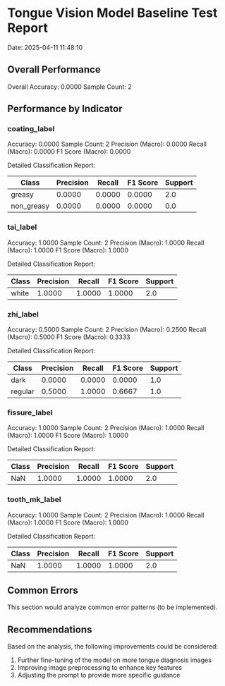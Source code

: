 # Tongue Vision Model Baseline Test Report

Date: 2025-04-11 11:48:10

## Overall Performance

Overall Accuracy: 0.0000
Sample Count: 2

## Performance by Indicator

### coating_label

Accuracy: 0.0000
Sample Count: 2
Precision (Macro): 0.0000
Recall (Macro): 0.0000
F1 Score (Macro): 0.0000

Detailed Classification Report:

| Class | Precision | Recall | F1 Score | Support |
|-------|-----------|--------|----------|--------|
| greasy | 0.0000 | 0.0000 | 0.0000 | 2.0 |
| non_greasy | 0.0000 | 0.0000 | 0.0000 | 0.0 |

### tai_label

Accuracy: 1.0000
Sample Count: 2
Precision (Macro): 1.0000
Recall (Macro): 1.0000
F1 Score (Macro): 1.0000

Detailed Classification Report:

| Class | Precision | Recall | F1 Score | Support |
|-------|-----------|--------|----------|--------|
| white | 1.0000 | 1.0000 | 1.0000 | 2.0 |

### zhi_label

Accuracy: 0.5000
Sample Count: 2
Precision (Macro): 0.2500
Recall (Macro): 0.5000
F1 Score (Macro): 0.3333

Detailed Classification Report:

| Class | Precision | Recall | F1 Score | Support |
|-------|-----------|--------|----------|--------|
| dark | 0.0000 | 0.0000 | 0.0000 | 1.0 |
| regular | 0.5000 | 1.0000 | 0.6667 | 1.0 |

### fissure_label

Accuracy: 1.0000
Sample Count: 2
Precision (Macro): 1.0000
Recall (Macro): 1.0000
F1 Score (Macro): 1.0000

Detailed Classification Report:

| Class | Precision | Recall | F1 Score | Support |
|-------|-----------|--------|----------|--------|
| NaN | 1.0000 | 1.0000 | 1.0000 | 2.0 |

### tooth_mk_label

Accuracy: 1.0000
Sample Count: 2
Precision (Macro): 1.0000
Recall (Macro): 1.0000
F1 Score (Macro): 1.0000

Detailed Classification Report:

| Class | Precision | Recall | F1 Score | Support |
|-------|-----------|--------|----------|--------|
| NaN | 1.0000 | 1.0000 | 1.0000 | 2.0 |

## Common Errors

This section would analyze common error patterns (to be implemented).

## Recommendations

Based on the analysis, the following improvements could be considered:

1. Further fine-tuning of the model on more tongue diagnosis images
2. Improving image preprocessing to enhance key features
3. Adjusting the prompt to provide more specific guidance
